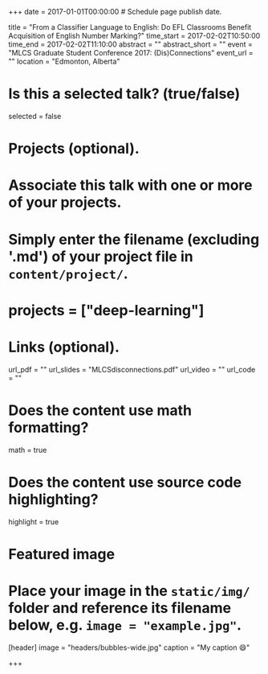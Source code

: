 +++
date = 2017-01-01T00:00:00  # Schedule page publish date.

title = "From a Classifier Language to English: Do EFL Classrooms Benefit Acquisition of English Number Marking?"
time_start = 2017-02-02T10:50:00
time_end = 2017-02-02T11:10:00
abstract = ""
abstract_short = ""
event = "MLCS Graduate Student Conference 2017: (Dis)Connections"
event_url = ""
location = "Edmonton, Alberta"

# Is this a selected talk? (true/false)
selected = false

# Projects (optional).
#   Associate this talk with one or more of your projects.
#   Simply enter the filename (excluding '.md') of your project file in `content/project/`.
# projects = ["deep-learning"]

# Links (optional).
url_pdf = ""
url_slides = "MLCSdisconnections.pdf"
url_video = ""
url_code = ""

# Does the content use math formatting?
math = true

# Does the content use source code highlighting?
highlight = true

# Featured image
# Place your image in the `static/img/` folder and reference its filename below, e.g. `image = "example.jpg"`.
[header]
image = "headers/bubbles-wide.jpg"
caption = "My caption :smile:"

+++

